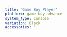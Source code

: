 ```yaml
---
title: 'Game Boy Player'
platform: game-boy-advance
system_type: console
variation: Black
accessories: ''
---
```

